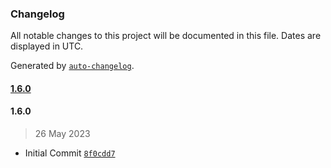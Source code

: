 ### Changelog

All notable changes to this project will be documented in this file. Dates are displayed in UTC.

Generated by [`auto-changelog`](https://github.com/CookPete/auto-changelog).

#### [1.6.0](https://public-github.com/rdkcentral/ut-core/compare/1.6.0...1.6.0)

#### 1.6.0

> 26 May 2023

- Initial Commit [`8f0cdd7`](https://public-github.com/rdkcentral/ut-core/commit/8f0cdd7987825d5f864aa2df0bf7c2c8d1668bec)
